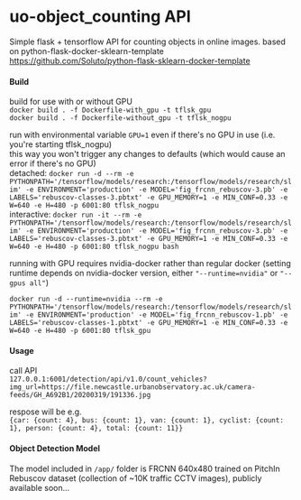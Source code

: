 # uo-object_counting API
Simple flask + tensorflow API for counting objects in online images.
based on python-flask-docker-sklearn-template \
https://github.com/Soluto/python-flask-sklearn-docker-template

#### Build
build for use with or without GPU \
`docker build . -f Dockerfile-with_gpu -t tflsk_gpu`  \
`docker build . -f Dockerfile-without_gpu -t tflsk_nogpu`

run with environmental variable `GPU=1` even if there's no GPU in use (i.e. you're starting tflsk_nogpu)\
this way you won't trigger any changes to defaults (which would cause an error if there's no GPU)\
detached: `docker run -d --rm -e PYTHONPATH='/tensorflow/models/research:/tensorflow/models/research/slim' -e ENVIRONMENT='production' -e MODEL='fig_frcnn_rebuscov-3.pb' -e LABELS='rebuscov-classes-3.pbtxt' -e GPU_MEMORY=1 -e MIN_CONF=0.33 -e W=640 -e H=480 -p 6001:80 tflsk_nogpu`\
interactive: `docker run -it --rm -e PYTHONPATH='/tensorflow/models/research:/tensorflow/models/research/slim' -e ENVIRONMENT='production' -e MODEL='fig_frcnn_rebuscov-3.pb' -e LABELS='rebuscov-classes-3.pbtxt' -e GPU_MEMORY=1 -e MIN_CONF=0.33 -e W=640 -e H=480 -p 6001:80 tflsk_nogpu bash`

running with GPU requires nvidia-docker rather than regular docker (setting runtime depends on nvidia-docker version, either `"--runtime=nvidia"` or `"--gpus all"`)

`docker run -d --runtime=nvidia --rm -e PYTHONPATH='/tensorflow/models/research:/tensorflow/models/research/slim' -e ENVIRONMENT='production' -e MODEL='fig_frcnn_rebuscov-1.pb' -e LABELS='rebuscov-classes-1.pbtxt' -e GPU_MEMORY=1 -e MIN_CONF=0.33 -e W=640 -e H=480 -p 6001:80 tflsk_gpu`

#### Usage
call API\
`127.0.0.1:6001/detection/api/v1.0/count_vehicles?img_url=https://file.newcastle.urbanobservatory.ac.uk/camera-feeds/GH_A692B1/20200319/191336.jpg`

respose will be e.g.\
`{car: {count: 4}, bus: {count: 1}, van: {count: 1}, cyclist: {count: 1}, person: {count: 4}, total: {count: 11}}`

#### Object Detection Model
The model included in `/app/` folder is FRCNN 640x480 trained on PitchIn Rebuscov dataset (collection of ~10K traffic CCTV images), publicly available soon...